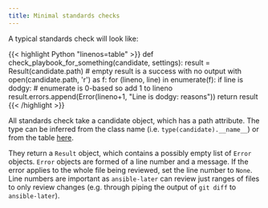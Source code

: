 ```yaml
---
title: Minimal standards checks
---
```


A typical standards check will look like:

<!-- prettier-ignore-start -->
<!-- spellchecker-disable -->
{{< highlight Python "linenos=table" >}}
def check_playbook_for_something(candidate, settings):
    result = Result(candidate.path) # empty result is a success with no output
    with open(candidate.path, 'r') as f:
        for (lineno, line) in enumerate(f):
            if line is dodgy:
                # enumerate is 0-based so add 1 to lineno
                result.errors.append(Error(lineno+1, "Line is dodgy: reasons"))
    return result
{{< /highlight >}}
<!-- spellchecker-enable -->
<!-- prettier-ignore-end -->

All standards check take a candidate object, which has a path attribute. The type can be inferred from the class name (i.e. `type(candidate).__name__`) or from the table [here](#candidates).

They return a `Result` object, which contains a possibly empty list of `Error` objects. `Error` objects are formed of a line number and a message. If the error applies to the whole file being reviewed, set the line number to `None`. Line numbers are important as `ansible-later` can review just ranges of files to only review changes (e.g. through piping the output of `git diff` to `ansible-later`).

